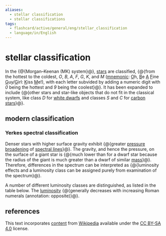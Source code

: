 ```yaml
---
aliases:
  - stellar classification
  - stellar classifications
tags:
  - flashcard/active/general/eng/stellar_classification
  - language/in/English
---
```


# stellar classification

In the {@{Morgan–Keenan (MK) system}@}, [stars](star.md) are classified, {@{from the hottest to the coldest, _O_, _B_, _A_, _F_, _G_, _K_, and _M_ ([mnemonic](mnemonic.md): <u>O</u>h, <u>B</u>e <u>A</u> <u>F</u>ine <u>G</u>uy/<u>G</u>irl: <u>K</u>iss <u>M</u>e!), with each letter subvided by adding a numeric digit with _0_ being the hottest and _9_ being the coolest}@}. It has been expanded to include {@{other stars and star-like objects that do not fit in the classical system, like class _D_ for [white dwarfs](white%20dwarf.md) and classes _S_ and _C_ for [carbon stars](carbon%20star.md)}@}.

## modern classification

### Yerkes spectral classification

Denser stars with higher surface gravity exhibit {@{greater [pressure broadening](spectral%20line.md#pressure%20broadening) of [spectral lines](spectral%20line.md)}@}. The gravity, and hence the pressure, on the surface of a giant star is {@{much lower than for a dwarf star because the radius of the giant is much greater than a dwarf of similar [mass](mass.md)}@}. Therefore, differences in the spectrum can be interpreted as {@{luminosity effects and a luminosity class can be assigned purely from examination of the spectrum}@}.

A number of different luminosity classes are distinguished, as listed in the table below. The [luminosity](luminosity.md) {@{generally decreases with increasing Roman numerals \(annotation: opposite\)}@}.

## references

This text incorporates [content](https://en.wikipedia.org/wiki/stellar_classification) from [Wikipedia](Wikipedia.md) available under the [CC BY-SA 4.0](https://creativecommons.org/licenses/by-sa/4.0/) license.

